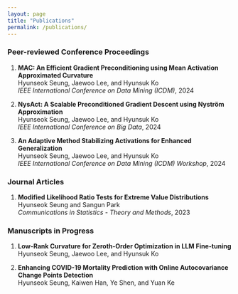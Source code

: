 ```yaml
---
layout: page
title: "Publications"
permalink: /publications/
---
```



### Peer-reviewed Conference Proceedings
1. **MAC: An Efficient Gradient Preconditioning using Mean Activation
Approximated Curvature** \
     Hyunseok Seung, Jaewoo Lee, and Hyunsuk Ko \
    *IEEE International Conference on Data Mining (ICDM)*, 2024

2. **NysAct: A Scalable Preconditioned Gradient Descent using Nyström Approximation** \
      Hyunseok Seung, Jaewoo Lee, and Hyunsuk Ko \
   *IEEE International Conference on Big Data*, 2024

3. **An Adaptive Method Stabilizing Activations for Enhanced Generalization** \
   Hyunseok Seung, Jaewoo Lee, and Hyunsuk Ko \
   *IEEE International Conference on Data Mining (ICDM) Workshop*, 2024


### Journal Articles
1. **Modified Likelihood Ratio Tests for Extreme Value Distributions** \
 Hyunseok Seung and Sangun Park \
   *Communications in Statistics - Theory and Methods*, 2023


### Manuscripts in Progress
1. **Low-Rank Curvature for Zeroth-Order Optimization in LLM
Fine-tuning** \
      Hyunseok Seung, Jaewoo Lee, and Hyunsuk Ko

2. **Enhancing COVID-19 Mortality Prediction with
Online Autocovariance Change Points Detection** \
      Hyunseok Seung, Kaiwen Han, Ye Shen, and Yuan Ke